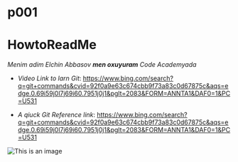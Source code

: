 # p001
# HowtoReadMe #

*Menim adim Elchin  Abbasov ***men oxuyuram*** Code Academyada*

- _Video Link to larn Git_: https://www.bing.com/search?q=git+commands&cvid=92f0a9e63c674cbb9f73a83c0d67875c&aqs=edge.0.69i59j0l7j69i60.7951j0j1&pglt=2083&FORM=ANNTA1&DAF0=1&PC=U531

- _A qiuck  Git Reference link_: https://www.bing.com/search?q=git+commands&cvid=92f0a9e63c674cbb9f73a83c0d67875c&aqs=edge.0.69i59j0l7j69i60.7951j0j1&pglt=2083&FORM=ANNTA1&DAF0=1&PC=U531


![This is an image](https://www.bing.com/images/search?view=detailV2&ccid=th0%2bIB1d&id=FDD16F9DF041E5D019957CC6F3B7E066B7A070A8&thid=OIP.th0-IB1de0ntBXhbU4XjpAHaEu&mediaurl=https%3a%2f%2fbipbap.ru%2fwp-content%2fuploads%2f2017%2f09%2f412407_lamborghini_2560x1701_www.Gde-Fon.com_-e1610616933618-1536x981.jpg&cdnurl=https%3a%2f%2fth.bing.com%2fth%2fid%2fR.b61d3e201d5d7b49ed05785b5385e3a4%3frik%3dqHCgt2bgt%252fPGfA%26pid%3dImgRaw%26r%3d0&exph=981&expw=1536&q=%d0%ba%d0%b0%d1%80%d1%82%d0%b8%d0%bd%d0%ba%d0%b8+%d0%bc%d0%b0%d1%88%d0%b8%d0%bd&simid=608021456705097488&FORM=IRPRST&ck=B004325E4B98BAC4F18C2E275B391E13&selectedIndex=0&ajaxhist=0&ajaxserp=0)